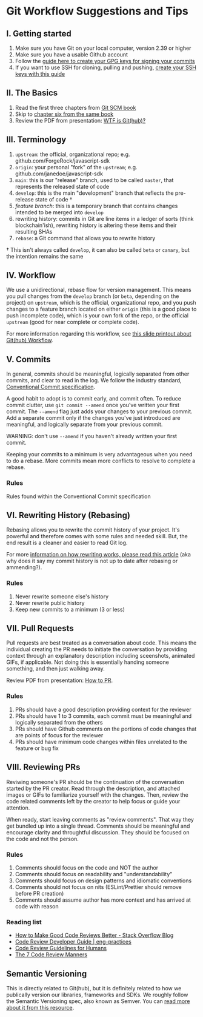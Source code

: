 # Git Workflow Suggestions and Tips

## I. Getting started

1. Make sure you have Git on your local computer, version 2.39 or higher
2. Make sure you have a usable Github account
3. Follow the [guide here to create your GPG keys for signing your commits](https://docs.github.com/en/authentication/managing-commit-signature-verification)
4. If you want to use SSH for cloning, pulling and pushing, [create your SSH keys with this guide](https://docs.github.com/en/authentication/connecting-to-github-with-ssh)

## II. The Basics

1. Read the first three chapters from [Git SCM book](https://git-scm.com/book/en/v2/Getting-Started-About-Version-Control)
2. Skip to [chapter six from the same book](https://git-scm.com/book/en/v2/GitHub-Account-Setup-and-Configuration)
3. Review the PDF from presentation: [WTF is Git(hub)?](https://www.dropbox.com/scl/fi/k8bjmdne9tvcjquny549g/WTF-is-Git-hub.pdf?rlkey=zahvqoniznsrrd6kn45av4g3r&dl=0)

## III. Terminology

1. `upstream`: the official, organizational repo; e.g. github.com/ForgeRock/javascript-sdk
2. `origin`: your personal "fork" of the `upstream`; e.g. github.com/janedoe/javascript-sdk
3. `main`: this is our "release" branch, used to be called `master`, that represents the released state of code
4. `develop`: this is the main "development" branch that reflects the pre-release state of code †
4. *feature branch*: this is a temporary branch that contains changes intended to be merged into `develop`
5. rewriting history: commits in Git are line items in a ledger of sorts (think blockchain'ish), rewriting history is altering these items and their resulting SHAs
6. `rebase`: a Git command that allows you to rewrite history

† This isn't always called `develop`, it can also be called `beta` or `canary`, but the intention remains the same

## IV. Workflow

We use a unidirectional, rebase flow for version management. This means you pull changes from the `develop` branch (or `beta`, depending on the project) on `upstream`, which is the official, organizational repo, and you push changes to a feature branch located on either `origin` (this is a good place to push incomplete code), which is your own fork of the repo, or the official `upstream` (good for near complete or complete code).

For more information regarding this workflow, see [this slide printout about Git(hub) Workflow](https://www.dropbox.com/scl/fi/ey4iyb5it9ersmrg5mmv2/Git-hub-Workflow.pdf?rlkey=l4nsxptu229h60wrzu1fgul5g&dl=0).

## V. Commits

In general, commits should be meaningful, logically separated from other commits, and clear to read in the log. We follow the industry standard, [Conventional Commit specification](https://www.conventionalcommits.org/).

A good habit to adopt is to commit early, and commit often. To reduce commit clutter, use `git commit --amend` once you've written your first commit. The `--amend` flag just adds your changes to your previous commit. Add a separate commit only if the changes you've just introduced are meaningful, and logically separate from your previous commit.

WARNING: don't use `--amend` if you haven't already written your first commit.

Keeping your commits to a minimum is very advantageous when you need to do a rebase. More commits mean more conflicts to resolve to complete a rebase.

### Rules

Rules found within the Conventional Commit specification

## VI. Rewriting History (Rebasing)

Rebasing allows you to rewrite the commit history of your project. It's powerful and therefore comes with some rules and needed skill. But, the end result is a cleaner and easier to read Git log.

For more [information on how rewriting works, please read this article](https://cerebralideas.com/blog/rewriting-git-history) (aka why does it say my commit history is not up to date after rebasing or ammending?).

### Rules

1. Never rewrite someone else's history
2. Never rewrite public history
3. Keep new commits to a minimum (3 or less)

## VII. Pull Requests

Pull requests are best treated as a conversation about code. This means the individual creating the PR needs to initiate the conversation by providing context through an explanatory description including sceenshots, animated GIFs, if applicable. Not doing this is essentially handing someone something, and then just walking away.

Review PDF from presentation: [How to PR](https://www.dropbox.com/scl/fi/hbno7ulqjz7ot2tszg4ac/How-to-PR.pdf?rlkey=8wgnx29dkpq04jlu1ybizj92f&dl=0).

### Rules

1. PRs should have a good description providing context for the reviewer
2. PRs should have 1 to 3 commits, each commit must be meaningful and logically separated from the others
3. PRs should have Github comments on the portions of code changes that are points of focus for the reviewer
4. PRs should have minimum code changes within files unrelated to the feature or bug fix

## VIII. Reviewing PRs

Reviwing someone's PR should be the continuation of the conversation started by the PR creator. Read through the description, and attached images or GIFs to familiarize yourself with the changes. Then, review the code related comments left by the creator to help focus or guide your attention.

When ready, start leaving comments as "review comments". That way they get bundled up into a single thread. Comments should be meaningful and encourage clarity and throughtful discussion. They should be focused on the code and not the person.

### Rules

1. Comments should focus on the code and NOT the author
2. Comments should focus on readability and "understandability"
3. Comments should focus on design patterns and idiomatic conventions
4. Comments should not focus on nits (ESLint/Prettier should remove before PR creation)
5. Comments should assume author has more context and has arrived at code with reason

### Reading list

- [How to Make Good Code Reviews Better - Stack Overflow Blog](https://stackoverflow.blog/2019/09/30/how-to-make-good-code-reviews-better/)
- [Code Review Developer Guide | eng-practices](https://google.github.io/eng-practices/review/)
- [Code Review Guidelines for Humans](https://phauer.com/2018/code-review-guidelines/)
- [The 7 Code Review Manners](https://reutsharabani.medium.com/the-7-code-review-manners-f0f0eef4d3e5)

## Semantic Versioning

This is directly related to Git(hub), but it is definitely related to how we publically version our libraries, frameworks and SDKs. We roughly follow the Semantic Versioning spec, also known as Semver. You can [read more about it from this resource](https://semver.org/).
